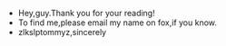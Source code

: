 
- Hey,guy.Thank you for your reading!
- To find me,please email my name on fox,if you know.
- zlkslptommyz,sincerely

<!---
zlkslp/zlkslp is a ✨ special ✨ repository because its `README.md` (this file) appears on your GitHub profile.
You can click the Preview link to take a look at your changes.
--->
